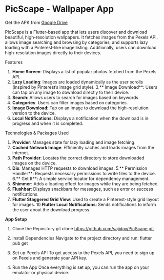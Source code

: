 # PicScape - Wallpaper App

Get the APK from [Google Drive](https://drive.google.com/file/d/1Ofs5OH7pcioM5CDY5lEVj6U_bBSysqtc/view?usp=share_link)

PicScape is a Flutter-based app that lets users discover and download beautiful, high-resolution wallpapers. It fetches images from the Pexels API, allows image searching and browsing by categories, and supports lazy loading with a Pinterest-like image listing. Additionally, users can download high-resolution images directly to their devices.


Features

  1. **Home Screen**: Displays a list of popular photos fetched from the Pexels API.
  2. **Lazy Loading**: Images are loaded dynamically as the user scrolls (inspired by Pinterest’s image grid style).
  3.** Image Download**: Users can tap on any image to download directly to their device.
  4. **Search**: Allows users to search for images based on keywords.
  5. **Categories**: Users can filter images based on categories.
  6. **Image Download**: Tap on an image to download the high-resolution version to the device.
  7. **Local Notifications**: Displays a notification when the download is in progress and when it is completed.



Technologies & Packages Used

  1. **Provider**: Manages state for lazy loading and image fetching.
  2. **Cached Network Image**: Efficiently caches and loads images from the internet.
  3. **Path Provider**: Locates the correct directory to store downloaded images on the device.
  4. **Dio**: Manages HTTP requests to download images.
  5.** Permission Handler**: Requests necessary permissions to write files to the device.
  6.** Get It**: A simple service locator for dependency management.
  7. **Shimmer**: Adds a loading effect for images while they are being fetched.
  8. **Flushbar**: Displays snackbars for messages, such as error or success notifications.
  9. **Flutter Staggered Grid View**: Used to create a Pinterest-style grid layout for images.
  10.**Flutter Local Notifications**: Sends notifications to inform the user about the download progress.


**App Setup**
  1. Clone the Repository
  git clone https://github.com/sajidpv/PicScape.git
  
  3. Install Dependencies
  Navigate to the project directory and run:
  flutter pub get
  
  3. Set up Pexels API
  To get access to the Pexels API, you need to sign up on Pexels and generate your API key.
  
  5. Run the App
  Once everything is set up, you can run the app on your emulator or physical device.


